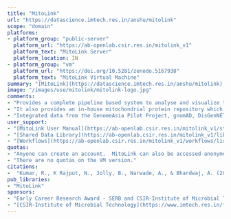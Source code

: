 ```yaml
---
title: "MitoLink"
url: "https://datascience.imtech.res.in/anshu/mitolink"
scope: "domain"
platforms:
- platform_group: "public-server"
  platform_url: "https://ab-openlab.csir.res.in/mitolink_v1"
  platform_text: "MitoLink Server"
  platform_location: IN
- platform_group: "vm"
  platform_url: "https://doi.org/10.5281/zenodo.5167938"
  platform_text: "MitoLink Virtual Machine"
summary: "[MitoLink](https://datascience.imtech.res.in/anshu/mitolink) is an integrated workflow system to facilitate understanding of genotype-phenotype correlations in cases of mitochondrial dysfunction."
image: "/images/use/mitolink/mitolink-logo.jpg"
comments:
- "Provides a complete pipeline based system to analyse and visualize the role of SNPs in Mitochondrial Diseases."
- "It also provides an in-house mitochondrial protein repository which allows to elucidate the role of the both mitochondrial and nuclear genome in mitochondrial dysfunction."
- "Integrated data from the GenomeAsia Pilot Project, gnomAD, DisGenNET and ClinVar to understand impact of genomic variation through gene-disease networks."
user_support:
- "[MitoLink User Manual](https://ab-openlab.csir.res.in/mitolink_v1/static/mitolink/User_Manual.pdf)"
- "[Shared Data Library](https://ab-openlab.csir.res.in/mitolink_v1/library/list)"
- "[Workflows](https://ab-openlab.csir.res.in/mitolink_v1/workflows/list_published)"
quotas:
- "Anyone can create an account.  MitoLink can also be accessed anonymously."
- "There are no quotas on the VM version."
citations:
-  "Kumar, R., K Rajput, N., Jolly, B., Narwade, A., & Bhardwaj, A. (2021). [MitoLink: A Generic Integrated Web-based Workflow System to Evaluate Genotype-Phenotype Correlations in Human Mitochondrial Diseases: Observations from The GenomeAsia Pilot Project](https://doi.org/10.1016/j.mito.2021.09.005). *Mitochondrion*. https://doi.org/10.1016/j.mito.2021.09.005"
pub_libraries:
- "MitoLink"
sponsors:
- "Early Career Research Award - SERB and CSIR-Institute of Microbial Technology"
- "[CSIR-Institute of Microbial Technology](https://www.imtech.res.in/facilities/bioinformatics-centre-bic), [Academy of Scientific and Innovative Research (AcSIR)](https://acsir.res.in/), [CSIR Institute of Genomics and Integrative Biology (CSIR-IGIB)](https://www.igib.res.in/), [CSIR-Open Source Drug Discovery Consortium](http://www.osdd.net/)"
---
```

